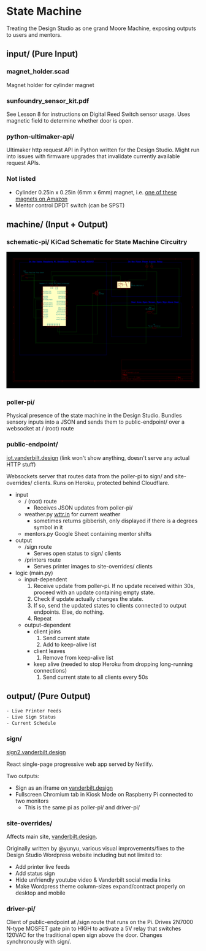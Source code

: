 # State Machine
Treating the Design Studio as one grand Moore Machine, exposing outputs to users and mentors.

## input/ (Pure Input)

### magnet_holder.scad

Magnet holder for cylinder magnet

### sunfoundry_sensor_kit.pdf

See Lesson 8 for instructions on Digital Reed Switch sensor usage. Uses magnetic field to determine whether door is open.

### python-ultimaker-api/

Ultimaker http request API in Python written for the Design Studio. Might run into issues with firmware upgrades that invalidate currently available request APIs.

### Not listed

- Cylinder 0.25in x 0.25in (6mm x 6mm) magnet, i.e. [one of these magnets on Amazon](https://www.amazon.com/Personalized-Multi-Use-Whiteboard-Magnetic-Refrigerators/dp/B075PMPKKJ/ref=sr_1_1?keywords=magnet+6x6mm&qid=1568170105&s=gateway&sr=8-1)
- Mentor control DPDT switch (can be SPST)

## machine/ (Input + Output)

### schematic-pi/ KiCad Schematic for State Machine Circuitry

![Schematic of I/O circuitry](./machine/schematic-pi/image.png)

### poller-pi/ 

Physical presence of the state machine in the Design Studio. Bundles sensory inputs into a JSON and sends them to public-endpoint/ over a websocket at / (root) route


### public-endpoint/

[iot.vanderbilt.design](iot.vanderblit.design) (link won't show anything, doesn't serve any actual HTTP stuff)

Websockets server that routes data from the poller-pi to sign/ and site-overrides/ clients. Runs on Heroku, protected behind Cloudflare.

- input
	- / (root) route
		- Receives JSON updates from poller-pi/ 
	- weather.py [wttr.in](https://wttr.in) for current weather
		- sometimes returns gibberish, only displayed if there is a degrees symbol in it
	- mentors.py Google Sheet containing mentor shifts
- output
	- /sign route
		- Serves open status to sign/ clients
	- /printers route
		- Serves printer images to site-overrides/ clients
- logic (main.py)
	- input-dependent
		1. Receive update from poller-pi. If no update received within 30s, proceed with an update containing empty state.
		1. Check if update actually changes the state.
		1. If so, send the updated states to clients connected to output endpoints. Else, do nothing.
		1. Repeat
	- output-dependent
		- client joins
			1. Send current state
			1. Add to keep-alive list
		- client leaves
			1. Remove from keep-alive list
		- keep alive (needed to stop Heroku from dropping long-running connections)
			1. Send current state to all clients every 50s

## output/ (Pure Output)

	- Live Printer Feeds
	- Live Sign Status
	- Current Schedule

### sign/

[sign2.vanderbilt.design](https://sign2.vanderbilt.design)

React single-page progressive web app served by Netlify.

Two outputs:

- Sign as an iframe on [vanderbilt.design](https://vanderbilt.design)
- Fullscreen Chromium tab in Kiosk Mode on Raspberry Pi connected to two monitors
	- This is the same pi as poller-pi/ and driver-pi/

### site-overrides/

Affects main site, [vanderbilt.design](https://vanderbilt.design).

Originally written by @yunyu, various visual improvements/fixes to the Design Studio Wordpress website including but not limited to:

- Add printer live feeds
- Add status sign
- Hide unfriendly youtube video & Vanderbilt social media links
- Make Wordpress theme column-sizes expand/contract properly on desktop and mobile

### driver-pi/

Client of public-endpoint at /sign route that runs on the Pi. Drives 2N7000 N-type MOSFET gate pin to HIGH to activate a 5V relay that switches 120VAC for the traditional open sign above the door. Changes synchronously with sign/.
